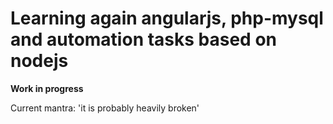 # Learning again angularjs, php-mysql and automation tasks based on nodejs

**Work in progress**

Current mantra: 'it is probably heavily broken'

